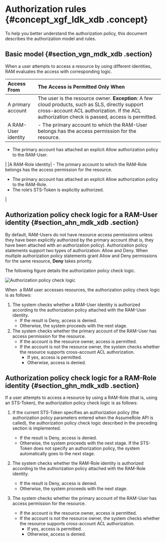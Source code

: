 # Authorization rules {#concept_xgf_ldk_xdb .concept}

To help you better understand the authorization policy, this document describes the authorization model and rules.

## Basic model {#section_vgn_mdk_xdb .section}

When a user attempts to access a resource by using different identities, RAM evaluates the access with corresponding logic.

|Access From|The Access is Permitted Only When|
|:----------|:--------------------------------|
|A primary account|The user is the resource owner. **Exception**: A few cloud products, such as SLS, directly support cross-account ACL authorization. If the ACL authorization check is passed, access is permitted.|
|A RAM-User identity| -   The primary account to which the RAM-User belongs has the access permission for the resource.
-   The primary account has attached an explicit Allow authorization policy to the RAM-User.

 |
|A RAM-Role identity| -   The primary account to which the RAM-Role belongs has the access permission for the resource.
-   The primary account has attached an explicit Allow authorization policy to the RAM-Role.
-   The role’s STS-Token is explicitly authorized.

 |

## Authorization policy check logic for a RAM-User identity {#section_ahn_mdk_xdb .section}

By default, RAM-Users do not have resource access permissions unless they have been explicitly authorized by the primary account \(that is, they have been attached with an authorization policy\). Authorization policy statements support two types of authorization: Allow and Deny. When multiple authorization policy statements grant Allow and Deny permissions for the same resource, **Deny** takes priority.

The following figure details the authorization policy check logic.

![](images/3628_en-US.png "Authorization policy check logic")

When  a RAM user accesses resources, the authorization policy check logic is as follows:

1.  The system checks whether a RAM-User identity is authorized according to the authorization policy attached with the RAM-User identity.
    -   If the result is Deny, access is denied.
    -   Otherwise, the system proceeds with the next stage.
2.  The system checks whether the primary account of the RAM-User has access permission for the resource.
    -   If the account is the resource owner, access is permitted.
    -   If the account is not the resource owner, the system checks whether the resource supports cross-account ACL authorization.
        -   If yes, access is permitted.
        -   Otherwise, access is denied.

## Authorization policy check logic for a RAM-Role identity {#section_ghn_mdk_xdb .section}

If a user attempts to access a resource by using a RAM-Role \(that is, using an STS-Token\), the authorization policy check logic is as follows:

1.  If the current STS-Token specifies an authorization policy \(the authorization policy parameters entered when the AssumeRole API is called\), the authorization policy check logic described in the preceding section is implemented.

    -   If the result is Deny, access is denied.
    -   Otherwise, the system proceeds with the next stage.
    If the STS-Token does not specify an authorization policy, the system automatically goes to the next stage.

2.  The system checks whether the RAM-Role identity is authorized according to the authorization policy attached with the RAM-Role identity.
    -   If the result is Deny, access is denied.
    -   Otherwise, the system proceeds with the next stage.
3.  The system checks whether the primary account of the RAM-User has access permission for the resource.
    -   If the account is the resource owner, access is permitted.
    -   If the account is not the resource owner, the system checks whether the resource supports cross-account ACL authorization.
        -   If yes, access is permitted.
        -   Otherwise, access is denied.


